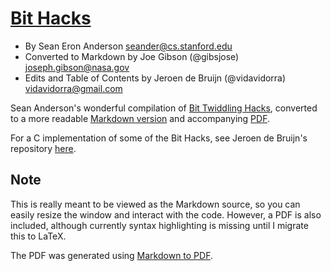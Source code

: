 # [Bit Hacks](http://graphics.stanford.edu/~seander/bithacks.html)
* By Sean Eron Anderson [seander@cs.stanford.edu](mailto:seander@cs.stanford.edu)
* Converted to Markdown by Joe Gibson (@gibsjose) [joseph.gibson@nasa.gov](mailto:joseph.gibson@nasa.gov)
* Edits and Table of Contents by Jeroen de Bruijn (@vidavidorra) [vidavidorra@gmail.com](mailto:vidavidorra@gmail.com)

Sean Anderson's wonderful compilation of [Bit Twiddling Hacks](http://graphics.stanford.edu/~seander/bithacks.html), converted to a more readable [Markdown version](BitHacks.md) and accompanying [PDF](BitHacks.pdf).

For a C implementation of some of the Bit Hacks, see Jeroen de Bruijn's repository [here](https://github.com/vidavidorra/BitOperations).

## Note
This is really meant to be viewed as the Markdown source, so you can easily resize the window and interact with the code. However, a PDF is also included, although currently syntax highlighting is missing until I migrate this to LaTeX.

The PDF was generated using [Markdown to PDF](http://markdowntopdf.com).
